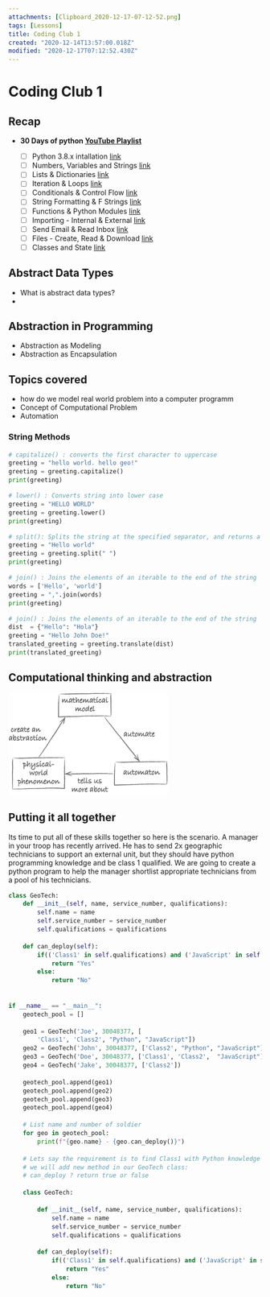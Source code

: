 ```yaml
---
attachments: [Clipboard_2020-12-17-07-12-52.png]
tags: [Lessons]
title: Coding Club 1
created: "2020-12-14T13:57:00.018Z"
modified: "2020-12-17T07:12:52.430Z"
---
```


# Coding Club 1

## Recap

- **30 Days of python [YouTube Playlist](https://www.youtube.com/watch?v=RGor6fssp6c&list=PLEsfXFp6DpzQjDBvhNy5YbaBx9j-ZsUe6)**

  - [ ] Python 3.8.x intallation [link](https://www.youtube.com/watch?v=RGor6fssp6c)
  - [ ] Numbers, Variables and Strings [link](https://www.youtube.com/watch?v=pLniTMTW0vE)
  - [ ] Lists & Dictionaries [link](https://www.youtube.com/watch?v=NqacT1CjkmQ&list=PLEsfXFp6DpzQjDBvhNy5YbaBx9j-ZsUe6&index=3)
  - [ ] Iteration & Loops [link](https://www.youtube.com/watch?v=iTa1ZnWdIS0&list=PLEsfXFp6DpzQjDBvhNy5YbaBx9j-ZsUe6&index=4)
  - [ ] Conditionals & Control Flow [link](https://youtu.be/ZbdXzqO0uLo)
  - [ ] String Formatting & F Strings [link](https://youtu.be/pZIwn52DEsU)
  - [ ] Functions & Python Modules [link](https://youtu.be/W9PN20FE3sE)
  - [ ] Importing - Internal & External [link](https://youtu.be/yhF6wAgs3_E)
  - [ ] Send Email & Read Inbox [link](https://youtu.be/6DD4IOHhNYo)
  - [ ] Files - Create, Read & Download [link](https://youtu.be/Rf9ShctbZZQ)
  - [ ] Classes and State [link](https://youtu.be/cRJgLAA2KeI)

## Abstract Data Types

- What is abstract data types?
-

## Abstraction in Programming

- Abstraction as Modeling
- Abstraction as Encapsulation

## Topics covered

- how do we model real world problem into a computer programm
- Concept of Computational Problem
- Automation

### String Methods

```python
# capitalize() : converts the first character to uppercase
greeting = "hello world. hello geo!"
greeting = greeting.capitalize()
print(greeting)
```

```python
# lower() : Converts string into lower case
greeting = "HELLO WORLD"
greeting = greeting.lower()
print(greeting)
```

```python
# split(): Splits the string at the specified separator, and returns a list
greeting = "Hello world"
greeting = greeting.split(" ")
print(greeting)
```

```python
# join() : Joins the elements of an iterable to the end of the string
words = ['Hello', 'world']
greeting = ",".join(words)
print(greeting)
```

```python
# join() : Joins the elements of an iterable to the end of the string
dist  = {"Hello": "Hola"}
greeting = "Hello John Doe!"
translated_greeting = greeting.translate(dist)
print(translated_greeting)
```

## Computational thinking and abstraction

![Computational thinking and abstraction](../attachments/Clipboard_2020-12-17-07-12-52.png)

## Putting it all together

Its time to put all of these skills together so here is the scenario. A manager in your troop has recently arrived. He has to send 2x geographic technicians to support an external unit, but they should have python programming knowledge and be class 1 qualified. We are going to create a python program to help the manager shortlist appropriate technicians from a pool of his technicians.

```python
class GeoTech:
    def __init__(self, name, service_number, qualifications):
        self.name = name
        self.service_number = service_number
        self.qualifications = qualifications

    def can_deploy(self):
        if(('Class1' in self.qualifications) and ('JavaScript' in self.qualifications)):
            return "Yes"
        else:
            return "No"


if __name__ == "__main__":
    geotech_pool = []

    geo1 = GeoTech('Joe', 30048377, [
        'Class1', 'Class2', "Python", "JavaScript"])
    geo2 = GeoTech('John', 30048377, ['Class2', "Python", "JavaScript"])
    geo3 = GeoTech('Doe', 30048377, ['Class1', 'Class2',  "JavaScript"])
    geo4 = GeoTech('Jake', 30048377, ['Class2'])

    geotech_pool.append(geo1)
    geotech_pool.append(geo2)
    geotech_pool.append(geo3)
    geotech_pool.append(geo4)

    # List name and number of soldier
    for geo in geotech_pool:
        print(f"{geo.name} - {geo.can_deploy()}")

    # Lets say the requirement is to find Class1 with Python knowledge
    # we will add new method in our GeoTech class:
    # can_deploy ? return true or false

    class GeoTech:

        def __init__(self, name, service_number, qualifications):
            self.name = name
            self.service_number = service_number
            self.qualifications = qualifications

        def can_deploy(self):
            if(('Class1' in self.qualifications) and ('JavaScript' in self.qualifications)):
                return "Yes"
            else:
                return "No"
```

